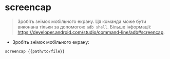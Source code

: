 # screencap

> Зробіть знімок мобільного екрану.
> Ця команда може бути виконана тільки за допомогою `adb shell`.
> Більше інформації: <https://developer.android.com/studio/command-line/adb#screencap>.

- Зробіть знімок мобільного екрану:

`screencap {{path/to/file}}`
